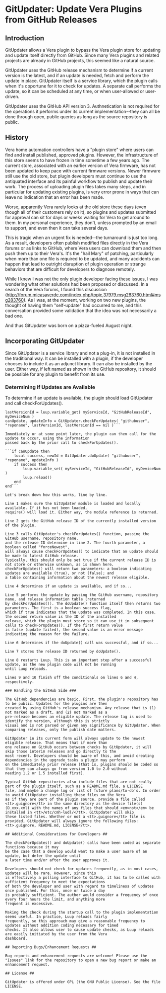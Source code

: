 GitUpdater: Update Vera Plugins from GitHub Releases
=============

## Introduction ##

GitUpdater allows a Vera plugin to bypass the Vera plugin store for updating and update
itself directly from GitHub. Since many Vera plugins and related projects are already
in GitHub projects, this seemed like a natural source.

GitUpdater uses the GitHub release mechanism to determine if a current version is the 
latest, and if an update is needed, fetch and perform the update in place. GitUpdater
itself is a service library, which the plugin calls when it's opportune for it to check
for updates. A separate call performs the update, so it can be scheduled at any time, or
when user-allowed or user-driven.

GitUpdater uses the GitHub API version 3. Authnetication is not required for the operations
it performs under its current implementation--they can all be done through open, public
queries as long as the source repository is public.

## History ##

Vera home automation controllers have a "plugin store" where users can find and install published, approved plugins.
However, the infrastructure of this store seems to have frozen in time sometime a few years
ago. The current store, associated with an earlier version of Vera firmware, has not been updated to
keep pace with current firmware versions. Newer firmware still use the old store, but plugin developers
must continue to use the antiquated interface and its painful workflow to publish and update
their work. The process of uploading plugin files takes many steps, and in particular for updating
existing plugins, is very error prone in ways that can leave no indication that an error has been made.

Worse, apparently Vera rarely looks at the old store these days (even though all of their customers rely on it), 
so plugins and updates submitted for approval can sit for days or weeks waiting for Vera to get around to them. 
In my personal experience, they don't, unless prompted by an email to support, and even then it can take
several days. 

This is tragic when an urgent fix is needed--the turnaround is just too long. As a result, 
developers often publish modified files directly in the Vera forums or as links to GitHub, 
where Vera users can download them and then push them up to their Vera's. It's the "hail Mary" of patching,
particularly when more than one file is required to be updated, and many accidents can happen
that lead to outright disruption of plugin operation or strange behaviors that are difficult for
developers to diagnose remotely.

While I knew I was not the only plugin developer facing these issues, I was wondering what
other solutions had been proposed or discussed. In a search of the Vera forums,
I found this discussion (http://forum.micasaverde.com/index.php/topic,37979.msg283760.html#msg283760).
As I was, at the moment, working on two new plugins, the thought of having them "self-update" 
had occurred to me, and this conversation provided some validation that the idea was not
necessarily a bad one.

And thus GitUpdater was born on a pizza-fueled August night.

## Incorporating GitUpdater ##

Since GitUpdater is a service library and not a plug-in, it is not installed in the traditional way.
It can be installed with a plugin, if the developer chooses to include it as an adjunct library.
It can also be installed by the user. Either way, if left named as shown in the GitHub repository,
it should be possible for any plugin to benefit from its use.

### Determining if Updates are Available ###

To determine if an update is available, the plugin should load GitUpdater and call checkForUpdates().

```GitUpdater = require("GitUpdater")
lastVersionId = luup.variable_get( myServiceId, "GitHubReleaseId", myDeviceNum )
canUpdate, updateInfo = GitUpdater.checkForUpdates( "githubuser", "reponame", lastVersionId, lastVersionId == nil )```

Immediately or at some point later, the plugin can then call for the update to occur, using the information
passed back by the prior call to checkForUpdates().

```if canUpdate then
    local success, newId = GitUpdater.doUpdate( "githubuser", "reponame", updateInfo )
    if success then
        luup.variable_set( myServiceId, "GitHubReleaseId", myDeviceNum )
        luup.reload()
    end
end```

Let's break down how this works, line by line.

Line 1 makes sure the GitUpdater module is loaded and locally available. If it has not been loaded,
require() will load it. Either way, the module reference is returned.

Line 2 gets the GitHub release ID of the currently installed version of the plugin.

Line 3 calls GitUpdater's checkForUpdates() function, passing the GitHub username, repository name,
and the release ID determine in line 2. The fourth parameter, a boolean called "forceNewest",
will always cause checkForUpdates() to indicate that an update should be made to latest GitHub release.
Typically, this should only be set true if the current release ID is not store or otherwise unknown, as is shown here.
checkForUpdates() will return two parameters: a boolean indicating updates are available (true), or not (false); and
a table containing information about the newest release eligible.

Line 4 determines if an update is available, and if so...

Line 5 performs the update by passing the GitHub username, repository name, and release information table (returned
by checkForUpdates()). The doUpdate() function itself then returns two parameters. The first is a boolean success flag,
which if true indicates that the update was completed. In this case, the second return value is the ID of the installed
release, which the plugin must store so it can use it in subsequent calls to checkForUpdates(). If the first return value
is false (update failed), the second value is an error message indicating the reason for the failure.

Line 6 determines if the doUpdate() call was successful, and if so...

Line 7 stores the release ID returned by doUpdate().

Line 8 restarts Luup. This is an important step after a successful update, as the new plugin code will not be running
until Luup reloads.

Lines 9 and 10 finish off the conditionals on lines 6 and 4, respectively.

### Handling the GitHub Side ###

The GitHub dependencies are basic. First, the plugin's repository has to be public. Updates for the plugins are then
created by using GitHub's release mechanism. Any release that is (1) not marked as a draft, and (2) not marked as a
pre-release becomes an eligible update. The release tag is used to identify the version, although this is strictly
visual and is not parsed or given any significance by GitUpdater. When comparing releases, only the publish date matters.

GitUpdater in its current form will always update to the newest eligible release. That means that if more than
one release on GitHub occurs between checks by GitUpdater, it will skip those interim releases and go directly to the 
most recent. Developers should be aware of this, and avoid creating dependencies in the upgrade tasks a plugin may perform
on the immediately prior release (that is, plugins should be coded so that they can always go from version 1.0 to 2.0 without
needing 1.2 or 1.5 installed first).

Typical GitHub repositories also include files that are not really part of the plugin itself, such as a README.md file, a LICENSE
file, and maybe a change log or list of future plans/to-do's. In order to avoid GitUpdater installing these files on the Vera
as if they are part of the plugin source, provide a file called <tt>.guignore</tt> in the same directory as the device file(s)
(D_xxx.xml) with the names of any files that should <em>not</em> be installed in <tt>/etc/cmh-ludl/</tt>. GitUpdater will skip
these listed files. Whether or not a <tt>.guignore</tt> file is provided, GitUpdater will always ignore the following files:
<tt>.guignore, README.md, LICENSE</tt>.

## Additional Considerations for Developers ##

The checkForUpdates() and doUpdate() calls have been coded as separate functions because it may
be the case that a develop would want to make a user aware of an update, but defer the update until
a later time and/or after the user approves it. 

Developers should not check for updates frequently, as in most cases, updates will be rare. However, since this
is effectively a polling interface to GitHub, it has to be called with sufficient frequency to meet the expectations
of both the developer and user with regard to timeliness of updates once published. For this, once or twice a day
is probably sufficient. The author would consider a frequency of once every four hours the limit, and anything more
frequent is excessive.

Making the check during the startup call to the plugin implementation seems useful. In practice, Luup reloads fairly
frequently, so this approach may give a reasonable frequency to updates without addition coding necessary for timed
checks. It also allows user to cause update checks, as Luup reloads are easily initiated by the user from the Vera
dashboard.

## Reporting Bugs/Enhancement Requests ##

Bug reports and enhancement requests are welcome! Please use the "Issues" link for the repository to open a new bug report or make an enhancement request.

## License ##

GitUpdater is offered under GPL (the GNU Public License). See the file LICENSE.
